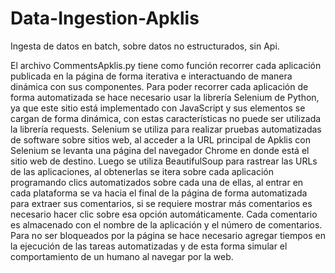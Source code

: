 # Data-Ingestion-Apklis
Ingesta de datos en batch, sobre datos no estructurados, sin Api.

El archivo CommentsApklis.py tiene como función recorrer cada aplicación publicada en la página de forma iterativa e interactuando de manera dinámica con sus componentes. Para poder recorrer cada aplicación de forma automatizada se hace necesario usar la librería Selenium de Python, ya que este sitio está implementado con JavaScript y sus elementos se cargan de forma dinámica, con estas características no puede ser utilizada la librería requests. Selenium se utiliza para realizar pruebas automatizadas de software sobre sitios web, al acceder a la URL principal de Apklis con Selenium se levanta una página del navegador Chrome en donde está el sitio web de destino. Luego se utiliza BeautifulSoup para rastrear las URLs de las aplicaciones, al obtenerlas se itera sobre cada aplicación programando clics automatizados sobre cada una de ellas, al entrar en cada plataforma se va hacia el final de la página de forma automatizada para extraer sus comentarios, si se requiere mostrar más comentarios es necesario hacer clic sobre esa opción automáticamente. Cada comentario es almacenado con el nombre de la aplicación y el número de comentarios. Para no ser bloqueados por la página se hace necesario agregar tiempos en la ejecución de las tareas automatizadas y de esta forma simular el comportamiento de un humano al navegar por la web.
